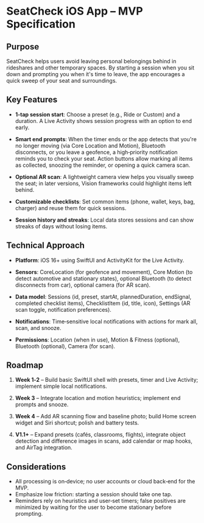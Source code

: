 # SeatCheck iOS App – MVP Specification

## Purpose

SeatCheck helps users avoid leaving personal belongings behind in rideshares and other temporary spaces.
By starting a session when you sit down and prompting you when it's time to leave, the app encourages a quick sweep of your seat and surroundings.

## Key Features

- **1‑tap session start**: Choose a preset (e.g., Ride or Custom) and a duration. A Live Activity shows session progress with an option to end early.

- **Smart end prompts**: When the timer ends or the app detects that you're no longer moving (via Core Location and Motion), Bluetooth disconnects, or you leave a geofence, a high‑priority notification reminds you to check your seat. Action buttons allow marking all items as collected, snoozing the reminder, or opening a quick camera scan.

- **Optional AR scan**: A lightweight camera view helps you visually sweep the seat; in later versions, Vision frameworks could highlight items left behind.

- **Customizable checklists**: Set common items (phone, wallet, keys, bag, charger) and reuse them for quick sessions.

- **Session history and streaks**: Local data stores sessions and can show streaks of days without losing items.

## Technical Approach

- **Platform**: iOS 16+ using SwiftUI and ActivityKit for the Live Activity.
- **Sensors**: CoreLocation (for geofence and movement), Core Motion (to detect automotive and stationary states), optional Bluetooth (to detect disconnects from car), optional camera (for AR scan).

- **Data model**: Sessions (id, preset, startAt, plannedDuration, endSignal, completed checklist items), ChecklistItem (id, title, icon), Settings (AR scan toggle, notification preferences).

- **Notifications**: Time‑sensitive local notifications with actions for mark all, scan, and snooze.
- **Permissions**: Location (when in use), Motion & Fitness (optional), Bluetooth (optional), Camera (for scan).

## Roadmap

1. **Week 1‑2** – Build basic SwiftUI shell with presets, timer and Live Activity; implement simple local notifications.

2. **Week 3** – Integrate location and motion heuristics; implement end prompts and snooze.
3. **Week 4** – Add AR scanning flow and baseline photo; build Home screen widget and Siri shortcut; polish and battery tests.

4. **V1.1+** – Expand presets (cafés, classrooms, flights), integrate object detection and difference images in scans, add calendar or map hooks, and AirTag integration.

## Considerations

- All processing is on‑device; no user accounts or cloud back‑end for the MVP.
- Emphasize low friction: starting a session should take one tap.
- Reminders rely on heuristics and user‑set timers; false positives are minimized by waiting for the user to become stationary before prompting.
